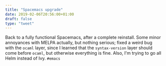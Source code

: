 ```yaml
---
title: "Spacemacs upgrade"
date: 2019-02-06T20:56:00+01:00
draft: false
type: "tweet"
---
```


Back to a fully functional Spacemacs, after a complete reinstall. Some minor
 annoyances with MELPA actually, but nothing serious; fixed a weird bug with the
 `ocaml` layer, since I learned that the `syntax-version` layer should come before
 `ocaml`, but otherwise everything is fine. Also, I'm trying to go all Helm
 instead of Ivy. `#emacs`
